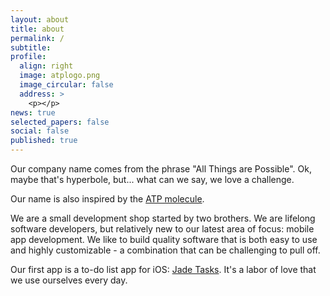 ```yaml
---
layout: about
title: about
permalink: /
subtitle:
profile:
  align: right
  image: atplogo.png
  image_circular: false
  address: >
    <p></p>
news: true
selected_papers: false
social: false
published: true
---
```


Our company name comes from the phrase "All Things are Possible".  Ok, maybe that's hyperbole, but... what can we say, we love a challenge.

Our name is also inspired by the <a href="https://biologydictionary.net/atp/">ATP molecule</a>.<br />

We are a small development shop started by two brothers.  We are lifelong software developers, but relatively new to our latest area of focus: mobile app development.  We like to build quality software that is both easy to use and highly customizable - a combination that can be challenging to pull off.

Our first app is a to-do list app for iOS: <a href="http://jadetasks.com">Jade Tasks</a>.  It's a labor of love that we use ourselves every day.

<!--
No Test [subreddit](http://reddit.com). You can put a picture in, too. The code is already in, just name your picture `prof_pic.jpg` and put it in the `img/` folder.

Put your address / P.O. box / other info right below your picture. You can also disable any these elements by editing `profile` property of the YAML header of your `_pages/about.md`. Edit `_bibliography/papers.bib` and Jekyll will render your [publications page](/al-folio/publications/) automatically.

Link to your social media connections, too. This theme is set up to use [Font Awesome icons](http://fortawesome.github.io/Font-Awesome/) and [Academicons](https://jpswalsh.github.io/academicons/), like the ones below. Add your Facebook, Twitter, LinkedIn, Google Scholar, or just disable all of them.
-->